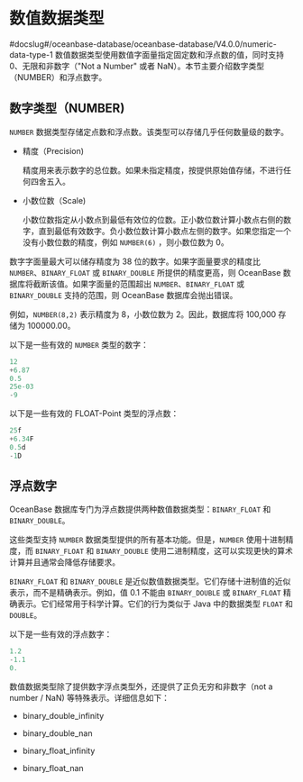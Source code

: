 数值数据类型 
===========================
#docslug#/oceanbase-database/oceanbase-database/V4.0.0/numeric-data-type-1
数值数据类型使用数值字面量指定固定数和浮点数的值，同时支持 0、无限和非数字（"Not a Number" 或者 NaN）。本节主要介绍数字类型（NUMBER）和浮点数字。

数字类型（NUMBER) 
---------------------

`NUMBER` 数据类型存储定点数和浮点数。该类型可以存储几乎任何数量级的数字。

* 精度（Precision)

  精度用来表示数字的总位数。如果未指定精度，按提供原始值存储，不进行任何四舍五入。
  

* 小数位数（Scale)

  小数位数指定从小数点到最低有效位的位数。正小数位数计算小数点右侧的数字，直到最低有效数字。负小数位数计算小数点左侧的数字。如果您指定一个没有小数位数的精度，例如 `NUMBER(6)` ，则小数位数为 0。
  




数字字面量最大可以储存精度为 38 位的数字。如果字面量要求的精度比 `NUMBER`、`BINARY_FLOAT` 或 `BINARY_DOUBLE` 所提供的精度更高，则 OceanBase 数据库将截断该值。如果字面量的范围超出 `NUMBER`、`BINARY_FLOAT` 或 `BINARY_DOUBLE` 支持的范围，则 OceanBase 数据库会抛出错误。

例如，`NUMBER(8,2)` 表示精度为 8，小数位数为 2。因此，数据库将 100,000 存储为 100000.00。

以下是一些有效的 `NUMBER` 类型的数字：

```sql
12 
+6.87 
0.5 
25e-03 
-9
```



以下是一些有效的 FLOAT-Point 类型的浮点数：

```sql
25f 
+6.34F 
0.5d 
-1D
```



浮点数字 
-------------

OceanBase 数据库专门为浮点数提供两种数值数据类型：`BINARY_FLOAT` 和 `BINARY_DOUBLE`。

这些类型支持 `NUMBER` 数据类型提供的所有基本功能。但是，`NUMBER` 使用十进制精度，而 `BINARY_FLOAT` 和 `BINARY_DOUBLE` 使用二进制精度，这可以实现更快的算术计算并且通常会降低存储要求。 

`BINARY_FLOAT` 和 `BINARY_DOUBLE` 是近似数值数据类型。它们存储十进制值的近似表示，而不是精确表示。例如，值 0.1 不能由 `BINARY_DOUBLE` 或 `BINARY_FLOAT` 精确表示。它们经常用于科学计算。它们的行为类似于 Java 中的数据类型 `FLOAT` 和 `DOUBLE`。

以下是一些有效的浮点数字：

```sql
1.2
-1.1
0.
```



数值数据类型除了提供数字浮点类型外，还提供了正负无穷和非数字（not a number / NaN) 等特殊表示。详细信息如下：

* binary_double_infinity

  

* binary_double_nan

  

* binary_float_infinity

  

* binary_float_nan

  



